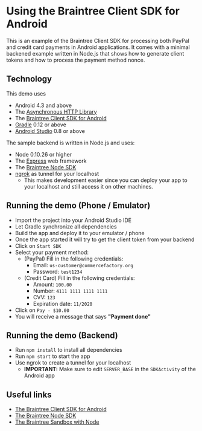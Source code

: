 # Using the Braintree Client SDK for Android

This is an example of the Braintree Client SDK for processing both PayPal and credit card payments in Android applications. It comes with a minimal backened example written in Node.js that shows how to generate client tokens and how to process the payment method nonce.
## Technology

This demo uses

* Android 4.3 and above
* The [Asynchronous HTTP Library](http://github.com/loopj/android-async-http)
* The [Braintree Client SDK for Android](http://github.com/braintree/client-sdk-docs/blob/master/Android-README.md)
* [Gradle](http://www.gradle.org) 0.12 or above
* [Android Studio](https://developer.android.com/sdk/installing/studio.html) 0.8 or above

The sample backend is written in Node.js and uses:

* Node 0.10.26 or higher
* The [Express](http://expressjs.com/) web framework
* The [Braintree Node SDK](http://www.braintreepayments.com/docs/node/)
* [ngrok](http://ngrok.com) as tunnel for your localhost
	* This makes development easier since you can deploy your app to your localhost and still access it on other machines.

## Running the demo (Phone / Emulator)

* Import the project into your Android Studio IDE
* Let Gradle synchronize all dependencies
* Build the app and deploy it to your emulator / phone
* Once the app started it will try to get the client token from your backend
* Click on `Start SDK`
* Select your payment method:
	* (PayPal) Fill in the following credentials:
		* Email: `us-customer@commercefactory.org`
		* Password: `test1234`
	* (Credit Card) Fill in the following credentials:
  		* Amount: `100.00`
		* Number: `4111 1111 1111 1111`
  		* CVV: `123`
  		* Expiration date: `11/2020`
* Click on `Pay - $10.00`
* You will receive a message that says __"Payment done"__

## Running the demo (Backend)

* Run `npm install` to install all dependencies
* Run `npm start` to start the app
* Use ngrok to create a tunnel for your localhost
	* __IMPORTANT:__ Make sure to edit `SERVER_BASE` in the `SDKActivity` of the Android app

## Useful links

* [The Braintree Client SDK for Android](http://github.com/braintree/client-sdk-docs/blob/master/Android-README.md)
* [The Braintree Node SDK](http://www.braintreepayments.com/docs/node/)
* [The Braintree Sandbox with Node](http://www.braintreepayments.com/docs/node/reference/sandbox)
